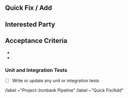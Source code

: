 <!-- This template is **ONLY** used for quick fixes/adds (primarily for tracking smaller issues). New feature request, pipeline enhancement, and bug issues should use the other template options for issue submission. -->

## Quick Fix / Add

<!--- What is the quick fix/add? -->

## Interested Party

<!--- Who reported this or is looking for the fix? -->

## Acceptance Criteria
<!--- What is the acceptance criteria for this quick fix/add? -->
-
- 

### Unit and Integration Tests
- [ ] Write or update any unit or integration tests

/label ~"Project::Ironbank Pipeline"
/label ~"Quick Fix/Add"
